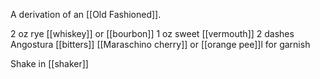 A derivation of an [[Old Fashioned]]. 

2 oz rye [[whiskey]] or [[bourbon]]
1 oz sweet [[vermouth]]
2 dashes Angostura [[bitters]]
[[Maraschino cherry]] or [[orange pee]]l for garnish

Shake in [[shaker]] 